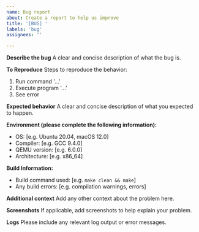 ```yaml
---
name: Bug report
about: Create a report to help us improve
title: '[BUG] '
labels: 'bug'
assignees: ''

---
```


**Describe the bug**
A clear and concise description of what the bug is.

**To Reproduce**
Steps to reproduce the behavior:
1. Run command '...'
2. Execute program '...'
3. See error

**Expected behavior**
A clear and concise description of what you expected to happen.

**Environment (please complete the following information):**
 - OS: [e.g. Ubuntu 20.04, macOS 12.0]
 - Compiler: [e.g. GCC 9.4.0]
 - QEMU version: [e.g. 6.0.0]
 - Architecture: [e.g. x86_64]

**Build Information:**
 - Build command used: [e.g. `make clean && make`]
 - Any build errors: [e.g. compilation warnings, errors]

**Additional context**
Add any other context about the problem here.

**Screenshots**
If applicable, add screenshots to help explain your problem.

**Logs**
Please include any relevant log output or error messages.
